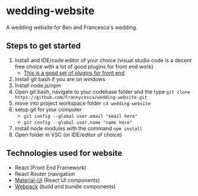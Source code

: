 # wedding-website
A wedding website for Ben and Francesca's wedding. 
## Steps to get started
 1) Install and IDE/code editor of your choice (visual studio code is a decent free choice with a lot of good plugins for front end work)
    - [This is a good set of plugins for front end](https://marketplace.visualstudio.com/items?itemName=jawandarajbir.react-vscode-extension-pack)
 2) Install git bash if you are on windows
 3) Install node.js/npm 
 4) Open git bash, navigate to your codebase folder and the type 
 ```git clone https://github.com/Frannycesca/wedding-website.git```
 5) move into project workspace folder ```cd wedding-website``` 
 6) setup git for your computer 
    - ```git config --global user.email "email here"```
    - ```git config --global user.name "name here"```
 7) install node modules with the command ```npm install```
 8) Open folder in VSC (or IDE/editor of choice)
## Technologies used for website
- React (Front End Framework)
- React Router (navigation
- [Material-UI](https://material-ui.com/getting-started/installation/) (React UI components)
- [Webpack](https://webpack.js.org) (build and bundle components)
